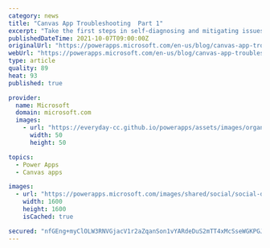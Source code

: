 ```yaml
---
category: news
title: "Canvas App Troubleshooting  Part 1"
excerpt: "Take the first steps in self-diagnosing and mitigating issues in your apps."
publishedDateTime: 2021-10-07T09:00:00Z
originalUrl: "https://powerapps.microsoft.com/en-us/blog/canvas-app-troubleshooting-part-1/"
webUrl: "https://powerapps.microsoft.com/en-us/blog/canvas-app-troubleshooting-part-1/"
type: article
quality: 89
heat: 93
published: true

provider:
  name: Microsoft
  domain: microsoft.com
  images:
    - url: "https://everyday-cc.github.io/powerapps/assets/images/organizations/microsoft.com-50x50.jpg"
      width: 50
      height: 50

topics:
  - Power Apps
  - Canvas apps

images:
  - url: "https://powerapps.microsoft.com/images/shared/social/social-default-image.png"
    width: 1600
    height: 1600
    isCached: true

secured: "nfGEng+myClOLW3RNVGjacV1r2aZqanSon1vYARdeDuS2mTT4xMcSseWGKPGJy276hKk+zR99vmyFs977AoDTiLvgPlSP3XlD7DVuHlTqmYz1GiVHW6SbA4ZAI8LLEX6DqBqXTxnJEoNKvqhU8Qp7zvCXuWq9n6PTBoRMDNH1xaZIb+pC5war3+ywye2jipoEAZ4+Iiy2zfeIdUa0WUyuylLiNBZRm10adeQ9at9QWBxxEXEKOu6WeHwWZx86vZr/jWpug2CS4LIgKItmGVY5o7dCNNs5qSoLKgrW6d6o7D2/WXIJhTTtre4hdPSidRHX+pY02/2nz3+omHUwjROCs9bCubGXacNOi9eVYX9sik=;Y/MxtRqy+JjWYIqKEPvaUQ=="
---
```



